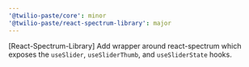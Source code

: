 ```yaml
---
'@twilio-paste/core': minor
'@twilio-paste/react-spectrum-library': major
---
```


[React-Spectrum-Library] Add wrapper around react-spectrum which exposes the `useSlider`, `useSliderThumb`, and `useSliderState` hooks.
